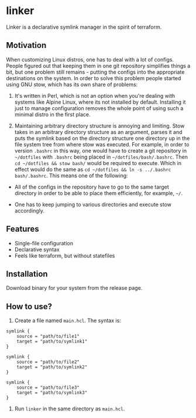 # linker

Linker is a declarative symlink manager in the spirit of terraform.

## Motivation

When customizing Linux distros, one has to deal with a lot of configs.
People figured out that keeping them in one git repository simplifies
things a bit, but one problem still remains - putting the configs into
the appropriate destinations on the system. In order to solve this
problem people started using GNU stow, which has its own share of problems:

1. It's written in Perl, which is not an option when you're dealing with
systems like Alpine Linux, where its not installed by default. Installing
it just to manage configuration removes the whole point of using such a
minimal distro in the first place.

1. Maintaining arbitrary directory structure is annoying and limiting.
Stow takes in an arbitrary directory structure as an argument, parses it
and puts the symlink based on the directory structure one directory up in
the file system tree from where stow was executed. For example, in order
to version `.bashrc` in this way, one would have to create a git repository
in `~/dotfiles` with `.bashrc` being placed in `~/dotfiles/bash/.bashrc`.
Then `cd ~/dotfiles && stow bash/` would be required to execute. Which
in effect would do the same as `cd ~/dotfiles && ln -s ../.bashrc bash/.bashrc`.
This means one of the following:

* All of the configs in the repository have to go to the same target directory
in order to be able to place them efficiently, for example, `~/`.

* One has to keep jumping to various directories and execute stow accordingly.

## Features

* Single-file configuration
* Declarative syntax
* Feels like terraform, but without statefiles

## Installation

Download binary for your system from the release page.

## How to use?

1. Create a file named `main.hcl`. The syntax is:

```hcl
symlink {
    source = "path/to/file1"
    target = "path/to/symlink1"
}

symlink {
    source = "path/to/file2"
    target = "path/to/symlink2"
}

symlink {
    source = "path/to/file3"
    target = "path/to/symlink3"
}
```

1. Run `linker` in the same directory as `main.hcl`.
